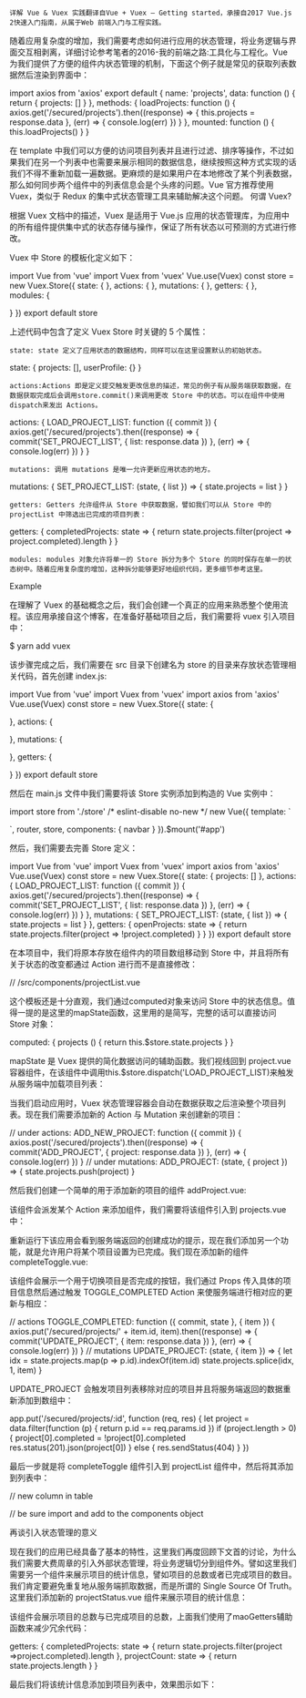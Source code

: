 

    详解 Vue & Vuex 实践翻译自Vue + Vuex — Getting started，承接自2017 Vue.js 2快速入门指南，从属于Web 前端入门与工程实践。

随着应用复杂度的增加，我们需要考虑如何进行应用的状态管理，将业务逻辑与界面交互相剥离，详细讨论参考笔者的2016-我的前端之路:工具化与工程化。Vue 为我们提供了方便的组件内状态管理的机制，下面这个例子就是常见的获取列表数据然后渲染到界面中：

import axios from 'axios'
export default {
  name: 'projects',
  data: function () {
    return {
      projects: []
    }
  },
  methods: {
    loadProjects: function () {
      axios.get('/secured/projects').then((response) => {
        this.projects = response.data
      }, (err) => {
        console.log(err)
      })
    }
  },
  mounted: function () {
    this.loadProjects()
  }
}
</script>

在 template 中我们可以方便的访问项目列表并且进行过滤、排序等操作，不过如果我们在另一个列表中也需要来展示相同的数据信息，继续按照这种方式实现的话我们不得不重新加载一遍数据。更麻烦的是如果用户在本地修改了某个列表数据，那么如何同步两个组件中的列表信息会是个头疼的问题。Vue 官方推荐使用Vuex，类似于 Redux 的集中式状态管理工具来辅助解决这个问题。
何谓 Vuex?

根据 Vuex 文档中的描述，Vuex 是适用于 Vue.js 应用的状态管理库，为应用中的所有组件提供集中式的状态存储与操作，保证了所有状态以可预测的方式进行修改。

Vuex 中 Store 的模板化定义如下：

import Vue from 'vue'
import Vuex from 'vuex'
Vue.use(Vuex)
const store = new Vuex.Store({
  state: {
  },
  actions: {
  },
  mutations: {
  },
  getters: {
  },  
  modules: {
    
  }
})
export default store

上述代码中包含了定义 Vuex Store 时关键的 5 个属性：

    state: state 定义了应用状态的数据结构，同样可以在这里设置默认的初始状态。

state: {
  projects: [],
  userProfile: {}
}

    actions:Actions 即是定义提交触发更改信息的描述，常见的例子有从服务端获取数据，在数据获取完成后会调用store.commit()来调用更改 Store 中的状态。可以在组件中使用dispatch来发出 Actions。

actions: {
    LOAD_PROJECT_LIST: function ({ commit }) {
      axios.get('/secured/projects').then((response) => {
        commit('SET_PROJECT_LIST', { list: response.data })
      }, (err) => {
        console.log(err)
      })
    }
  }

    mutations: 调用 mutations 是唯一允许更新应用状态的地方。

mutations: {
    SET_PROJECT_LIST: (state, { list }) => {
      state.projects = list
    }
  }

    getters: Getters 允许组件从 Store 中获取数据，譬如我们可以从 Store 中的 projectList 中筛选出已完成的项目列表：

getters: {
 completedProjects: state => {
  return state.projects.filter(project => project.completed).length
 }
}

    modules: modules 对象允许将单一的 Store 拆分为多个 Store 的同时保存在单一的状态树中。随着应用复杂度的增加，这种拆分能够更好地组织代码，更多细节参考这里。

Example

在理解了 Vuex 的基础概念之后，我们会创建一个真正的应用来熟悉整个使用流程。该应用承接自这个博客，在准备好基础项目之后，我们需要将 vuex 引入项目中：

$ yarn add vuex

该步骤完成之后，我们需要在 src 目录下创建名为 store 的目录来存放状态管理相关代码，首先创建 index.js:

import Vue from 'vue'
import Vuex from 'vuex'
import axios from 'axios'
Vue.use(Vuex)
const store = new Vuex.Store({
  state: {

  },
  actions: {

  },
  mutations: {

  },
  getters: {

  }
})
export default store

然后在 main.js 文件中我们需要将该 Store 实例添加到构造的 Vue 实例中：

import store from './store'
/* eslint-disable no-new */
new Vue({
  template: `
  <div>
    <navbar />
    <section class="section">
      <div class="container is-fluid">
        <router-view></router-view>
      </div>
    </section>
  </div>
  `,
  router,
  store,
  components: {
    navbar
  }
}).$mount('#app')

然后，我们需要去完善 Store 定义：

import Vue from 'vue'
import Vuex from 'vuex'
import axios from 'axios'
Vue.use(Vuex)
const store = new Vuex.Store({
  state: {
    projects: []
  },
  actions: {
    LOAD_PROJECT_LIST: function ({ commit }) {
      axios.get('/secured/projects').then((response) => {
        commit('SET_PROJECT_LIST', { list: response.data })
      }, (err) => {
        console.log(err)
      })
    }
  },
  mutations: {
    SET_PROJECT_LIST: (state, { list }) => {
      state.projects = list
    }
  },
  getters: {
    openProjects: state => {
      return state.projects.filter(project => !project.completed)
    }
  }
})
export default store

在本项目中，我们将原本存放在组件内的项目数组移动到 Store 中，并且将所有关于状态的改变都通过 Action 进行而不是直接修改：

// /src/components/projectList.vue
<template lang="html">
  <div class="">
    <table class="table">
      <thead>
        <tr>
          <th>Project Name</th>
          <th>Assigned To</th>
          <th>Priority</th>
          <th>Completed</th>
        </tr>
      </thead>
      <tbody>
        <tr v-for="item in projects">
          <td>{{item.name}}</td>
          <td>{{item.assignedTo}}</td>
          <td>{{item.priority}}</td>
          <td><i v-if="item.completed" class="fa fa-check"></i></td>
        </tr>
      </tbody>
    </table>
  </div>
</template>
<script>
import { mapState } from 'vuex'
export default {
  name: 'projectList',
  computed: mapState([
    'projects'
  ])
}
</script>
<style lang="css">
</style>

这个模板还是十分直观，我们通过computed对象来访问 Store 中的状态信息。值得一提的是这里的mapState函数，这里用的是简写，完整的话可以直接访问 Store 对象：

computed: {
  projects () {
    return this.$store.state.projects
  }
}

mapState 是 Vuex 提供的简化数据访问的辅助函数。我们视线回到 project.vue 容器组件，在该组件中调用this.$store.dispatch('LOAD_PROJECT_LIST)来触发从服务端中加载项目列表：

<template lang="html">
  <div id="projects">
    <div class="columns">
      <div class="column is-half">
        <div class="notification">
          Project List
        </div>
        <project-list />
      </div>
    </div>
  </div>
</template>
<script>
import projectList from '../components/projectList'
export default {
  name: 'projects',
  components: {
    projectList
  },
  mounted: function () {
    this.$store.dispatch('LOAD_PROJECT_LIST')
  }
}
</script>

当我们启动应用时，Vuex 状态管理容器会自动在数据获取之后渲染整个项目列表。现在我们需要添加新的 Action 与 Mutation 来创建新的项目：

// under actions:
ADD_NEW_PROJECT: function ({ commit }) {
  axios.post('/secured/projects').then((response) => {
    commit('ADD_PROJECT', { project: response.data })
  }, (err) => {
    console.log(err)
  })
}
// under mutations:
ADD_PROJECT: (state, { project }) => {
  state.projects.push(project)
}

然后我们创建一个简单的用于添加新的项目的组件 addProject.vue:

<template lang="html">
  <button type="button" class="button" @click="addProject()">Add New Project</button>
</template>
<script>
export default {
  name: 'addProject',
  methods: {
    addProject () {
      this.$store.dispatch('ADD_NEW_PROJECT')
    }
  }
}
</script>

该组件会派发某个 Action 来添加组件，我们需要将该组件引入到 projects.vue 中：

<template lang="html">
  <div id="projects">
    <div class="columns">
      <div class="column is-half">
        <div class="notification">
          Project List
        </div>
        <project-list />
        <add-project />
      </div>
    </div>
  </div>
</template>
<script>
import projectList from '../components/projectList'
import addProject from '../components/addProject'
export default {
  name: 'projects',
  components: {
    projectList,
    addProject
  },
  mounted: function () {
    this.$store.dispatch('LOAD_PROJECT_LIST')
  }
}
</script>

重新运行下该应用会看到服务端返回的创建成功的提示，现在我们添加另一个功能，就是允许用户将某个项目设置为已完成。我们现在添加新的组件 completeToggle.vue:

<template lang="html">
  <button type="button" class="button"  @click="toggle(item)">
    <i class="fa fa-undo" v-if="item.completed"></i>
    <i class="fa fa-check-circle" v-else></i>
  </button>
</template>
<script>
export default {
  name: 'completeToggle',
  props: ['item'],
  methods: {
    toggle (item) {
      this.$store.dispatch('TOGGLE_COMPLETED', { item: item })
    }
  }
}
</script>

该组件会展示一个用于切换项目是否完成的按钮，我们通过 Props 传入具体的项目信息然后通过触发 TOGGLE_COMPLETED Action 来使服务端进行相对应的更新与相应：

// actions
TOGGLE_COMPLETED: function ({ commit, state }, { item }) {
  axios.put('/secured/projects/' + item.id, item).then((response) => {
    commit('UPDATE_PROJECT', { item: response.data })
  }, (err) => {
    console.log(err)
  })
}
// mutations
UPDATE_PROJECT: (state, { item }) => {
  let idx = state.projects.map(p => p.id).indexOf(item.id)
  state.projects.splice(idx, 1, item)
}

UPDATE_PROJECT 会触发项目列表移除对应的项目并且将服务端返回的数据重新添加到数组中：

app.put('/secured/projects/:id', function (req, res) {
  let project = data.filter(function (p) { return p.id == req.params.id })
  if (project.length > 0) {
    project[0].completed = !project[0].completed
    res.status(201).json(project[0])
  } else {
    res.sendStatus(404)
  }
})

最后一步就是将 completeToggle 组件引入到 projectList 组件中，然后将其添加到列表中：

// new column in table
<td><complete-toggle :item="item" /></td>
// be sure import and add to the components object

再谈引入状态管理的意义

现在我们的应用已经具备了基本的特性，这里我们再度回顾下文首的讨论，为什么我们需要大费周章的引入外部状态管理，将业务逻辑切分到组件外。譬如这里我们需要另一个组件来展示项目的统计信息，譬如项目的总数或者已完成项目的数目。我们肯定要避免重复地从服务端抓取数据，而是所谓的 Single Source Of Truth。这里我们添加新的 projectStatus.vue 组件来展示项目的统计信息：

<template lang="html">
  <article class="message">
    <div class="message-header">
      <p>Project Status:</p>
    </div>
    <div class="message-body">
      <div class="control">
        <span class="tag is-info">Number of projects: {{projectCount}}</span>
      </div>
      <div class="control">
        <span class="tag is-success">Completed: {{completedProjects}}</span>
      </div>
    </div>
  </article>
</template>
<script>
import { mapGetters } from 'vuex'
export default {
  name: 'projectStatus',
  computed: {
    ...mapGetters([
      'completedProjects',
      'projectCount'
    ])
  }
}
</script>

该组件会展示项目的总数与已完成项目的总数，上面我们使用了maoGetters辅助函数来减少冗余代码：

getters: {
  completedProjects: state => {
    return state.projects.filter(project =>project.completed).length
  },
  projectCount: state => {
    return state.projects.length
  }
}

最后我们将该统计信息添加到项目列表中，效果图示如下：